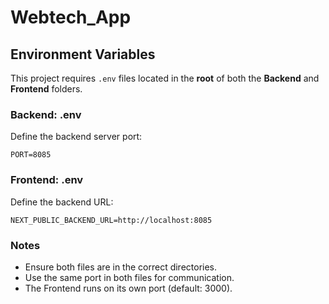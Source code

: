 # Webtech_App

## Environment Variables

This project requires `.env` files located in the **root** of both the **Backend** and **Frontend** folders.

### Backend: .env

Define the backend server port:

``` plaintext
PORT=8085
```

### Frontend: .env

Define the backend URL:

``` plaintext
NEXT_PUBLIC_BACKEND_URL=http://localhost:8085
```

### Notes
* Ensure both files are in the correct directories.
* Use the same port in both files for communication.
* The Frontend runs on its own port (default: 3000).

